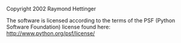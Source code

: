 Copyright 2002 Raymond Hettinger

The software is licensed according to the terms of the PSF (Python Software Foundation) license found here: http://www.python.org/psf/license/